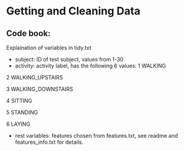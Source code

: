 # Getting and Cleaning Data 

## Code book:

Explaination of variables in tidy.txt

- subject: ID of test subject, values from 1-30
- activity: activity label, has the following 6 values: 
1 WALKING

2 WALKING_UPSTAIRS

3 WALKING_DOWNSTAIRS

4 SITTING

5 STANDING

6 LAYING

- rest variables: features chosen from features.txt, see readme and features_info.txt for details. 
